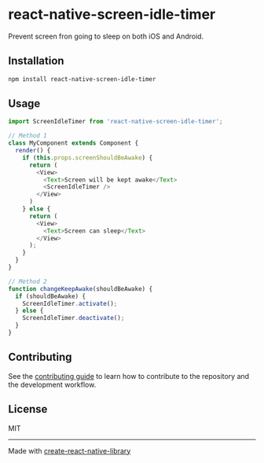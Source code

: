 # react-native-screen-idle-timer

Prevent screen fron going to sleep on both iOS and Android.

## Installation

```sh
npm install react-native-screen-idle-timer
```

## Usage

```js
import ScreenIdleTimer from 'react-native-screen-idle-timer';

// Method 1
class MyComponent extends Component {
  render() {
    if (this.props.screenShouldBeAwake) {
      return (
        <View>
          <Text>Screen will be kept awake</Text>
          <ScreenIdleTimer />
        </View>
      )
    } else {
      return (
        <View>
          <Text>Screen can sleep</Text>
        </View>
      );
    }
  }
}

// Method 2
function changeKeepAwake(shouldBeAwake) {
  if (shouldBeAwake) {
    ScreenIdleTimer.activate();
  } else {
    ScreenIdleTimer.deactivate();
  }
}

```

## Contributing

See the [contributing guide](CONTRIBUTING.md) to learn how to contribute to the repository and the development workflow.

## License

MIT

---

Made with [create-react-native-library](https://github.com/callstack/react-native-builder-bob)
